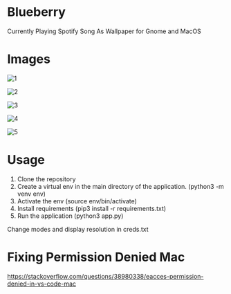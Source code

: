 # Blueberry
 Currently Playing Spotify Song As Wallpaper for Gnome and MacOS
 
 


# Images 

![1](https://user-images.githubusercontent.com/30321729/145736816-33fa7ca4-7e9c-4299-9ea2-dbfe0acc78ab.png)

![2](https://user-images.githubusercontent.com/30321729/145736819-589ab479-38f9-4b61-9be9-61a02567dab4.png)

![3](https://user-images.githubusercontent.com/30321729/145736824-894d5452-89af-444f-b3f6-53925f9b4dce.png)


![4](https://user-images.githubusercontent.com/30321729/145736827-44439bc5-7ecc-4113-beda-442b0f210639.png)


![5](https://user-images.githubusercontent.com/30321729/145736829-f9a9aaed-2c9f-41aa-b490-2e77ee76b114.png)



# Usage

1. Clone the repository
2. Create a virtual env in the main directory of the application. (python3 -m venv env)
3. Activate the env (source env/bin/activate)
4. Install requirements (pip3 install -r requirements.txt)
5. Run the application (python3 app.py)

Change modes and display resolution in creds.txt

# Fixing Permission Denied Mac

https://stackoverflow.com/questions/38980338/eacces-permission-denied-in-vs-code-mac